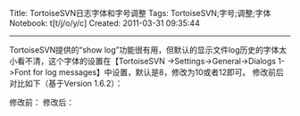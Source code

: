 Title: TortoiseSVN日志字体和字号调整
Tags: TortoiseSVN;字号;调整;字体
Notebook: t[t/j/o/y/c]
Created: 2011-03-31 09:35:44

------

TortoiseSVN提供的“show log”功能很有用，但默认的显示文件log历史的字体太小看不清，这个字体的设置在【TortoiseSVN ->Settings->General->Dialogs 1->Font for log messages】中设置，默认是8，修改为10或者12即可。 修改前后对比如下（基于Version 1.6.2）： 

修改前： 修改后：
